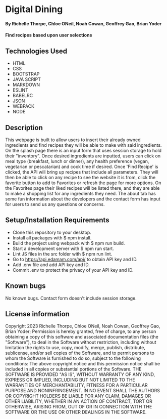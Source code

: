 # Digital Dining
#### By Richelle Thorpe, Chloe ONeil, Noah Cowan, Geoffrey Gao, Brian Yoder
#### Find recipes based upon user selections

## Technologies Used
- HTML
- CSS
- BOOTSTRAP
- JAVA SCRIPT
- MARKDOWN
- ESLINT
- BABELRC
- JSON
- WEBPACK
- NODE

## Description
This webpage is built to allow users to insert their already owned ingredients and find recipes they will be able to make with said ingredients. On the splash page there is an input form that uses session storage to hold their "inventory". Once desired ingredients are inputted, users can click on meal type (breakfast, lunch or dinner), any health preference (vegan, vegetarian or pescatarian) and cook time if desired. Once 'Find Recipe' is clicked, the API will bring up recipes that include all parameters. They will then be able to click on any recipe to see the website it is from, click the favorite button to add to Favorites or refresh the page for more options. On the Favorites page their liked recipes will be listed there, and they are able to make a shopping list for any ingredients they need. The about tab has some fun information about the developers and the contact form has input for users to send us any questions or concerns.

## Setup/Installation Requirements
- Clone this repository to your desktop.
- Install all packages with $ npm install.
- Build the project using webpack with $ npm run build.
- Start a development server with $ npm run start.
- Lint JS files in the src folder with $ npm run lint.
- Go to https://api.edamam.com/api/ to obtain API key and ID.
- Add .env file and add API key and ID.
- Commit .env to protect the privacy of your API key and ID.


## Known bugs

No known bugs.
Contact form doesn't include session storage.

## License information
Copyright 2023 Richelle Thorpe, Chloe ONeil, Noah Cowan, Geoffrey Gao, Brian Yoder;
Permission is hereby granted, free of charge, to any person obtaining a copy of this software and associated documentation files (the "Software"), to deal in the Software without restriction, including without limitation the rights to use, copy, modify, merge, publish, distribute, sublicense, and/or sell copies of the Software, and to permit persons to whom the Software is furnished to do so, subject to the following conditions:
The above copyright notice and this permission notice shall be included in all copies or substantial portions of the Software.
THE SOFTWARE IS PROVIDED "AS IS", WITHOUT WARRANTY OF ANY KIND, EXPRESS OR IMPLIED, INCLUDING BUT NOT LIMITED TO THE WARRANTIES OF MERCHANTABILITY, FITNESS FOR A PARTICULAR PURPOSE AND NONINFRINGEMENT. IN NO EVENT SHALL THE AUTHORS OR COPYRIGHT HOLDERS BE LIABLE FOR ANY CLAIM, DAMAGES OR OTHER LIABILITY, WHETHER IN AN ACTION OF CONTRACT, TORT OR OTHERWISE, ARISING FROM, OUT OF OR IN CONNECTION WITH THE SOFTWARE OR THE USE OR OTHER DEALINGS IN THE SOFTWARE.


